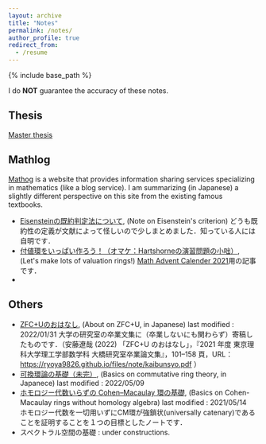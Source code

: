```yaml
---
layout: archive
title: "Notes"
permalink: /notes/
author_profile: true
redirect_from:
  - /resume
---
```


{% include base_path %}

I do **NOT** guarantee the accuracy of these notes.

## Thesis
[Master thesis](/files/note/master_thesis.pdf) 


## Mathlog
[Mathog](https://mathlog.info/) is a website that provides information sharing services specializing in mathematics (like a blog service). I am summarizing (in Japanese) a slightly different perspective on this site from the existing famous textbooks.
- [Eisensteinの既約判定法について](https://mathlog.info/articles/2344), (Note on Eisenstein's criterion) どうも既約性の定義が文献によって怪しいので少しまとめました．知っている人には自明です．
- [付値環をいっぱい作ろう！（オマケ：Hartshorneの演習問題の小咄）](https://mathlog.info/articles/2883), (Let's make lots of valuation rings!) [Math Advent Calender 2021](https://adventar.org/calendars/6146)用の記事です．
- 
## Others 
- [ZFC+Uのおはなし](/files/note/ZFC+U.pdf), (About on ZFC+U, in Japanese) last modified : 2022/01/31 大学の研究室の卒業文集に（卒業しないにも関わらず）寄稿したものです．（安藤遼哉 (2022) 「ZFC+U のおはなし」，『2021 年度 東京理科大学理工学部数学科 大橋研究室卒業論文集』，101–158 頁，URL：https://ryoya9826.github.io/files/note/kaibunsyo.pdf ）
- [可換環論の基礎（未完）](/files/note/ring.pdf), (Basics on commutative ring theory, in Japanece) last modified : 2022/05/09
- [ホモロジー代数いらずの Cohen–Macaulay 環の基礎](/files/note/CMwithoutHA.pdf), (Basics on Cohen-Macaulay rings without homology algebra) 
last modified : 2021/05/14　ホモロジー代数を一切用いずにCM環が強鎖状(universally catenary)であることを証明することを１つの目標としたノートです．
- スペクトラル空間の基礎 : under constructions.
